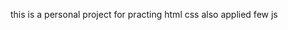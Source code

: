 <!-- আজকে তোমার কাজ হচ্ছে তোমার পছন্দমতো একটা ওয়েবসাইট বানাতে হবে। সেটা যেকোন ধরণের ওয়েবসাইট হতে পারে। হতে পারে একটা স্কুলের ওয়েবসাইট। হতে পারে সেটা কোন ই-কমার্স। যেকোন একটা ই-কমার্স। হতে পারে কারো পার্সোনাল ব্লগ। হতে পারে একটা সোশ্যাল মিডিয়া টাইপের ওয়েবসাইট। হতে পারে নিউজপেপার এর ওয়েবসাইট। হতে পারে বাস ট্রেনের টিকেট বিক্রি করার ওয়েবসাইট। আবার এমনও হতে পারে তুমি যে ওয়েবসাইট মাঝে মধ্যে ভিজিট করো। সেই টাইপের একটা ওয়েবসাইট। কোন টাইপের ওয়েবসাইট সেটা তুমি ঠিক করো। তারপর সেটা নিয়ে কাজ করো।
সাইট এর হেডার থাকবে। সাইট এ মেইন বডি থাকবে সেখানে দুইটা বা তিনটা সেকশন থাকবে। একটা ফুটার থাকবে। আপাতত এই সাইটে কোন জাভাস্ক্রিপ্ট এর দরকার নাই। জাস্ট রেস্পন্সিভ হতে হবে। জিনিসটা ভাবতে একটু সিম্পল মনে হলেও কাজ করতে গেলে দেখবে এইটা নাই ঐটা নাই। এই জিনিস কই পাওয়া যায়। এমন করতে করতে তোমার অনেক জিনিস প্রাকটিস হয়ে যাবে। এবং শেষ পর্যন্ত যতুটুকু পারো দাঁড়া করাও। ভালো হবে না। সেটা দিয়ে কিচ্ছু যায় আসে না। মেইন জিনিস হচ্ছে কিছু একটা করার চেষ্টা করা। সেটা করতে পারলেই একদিন না একদিন ভালো কিছু হতে বাধ্য -->

this is a personal project for practing html css also applied few js